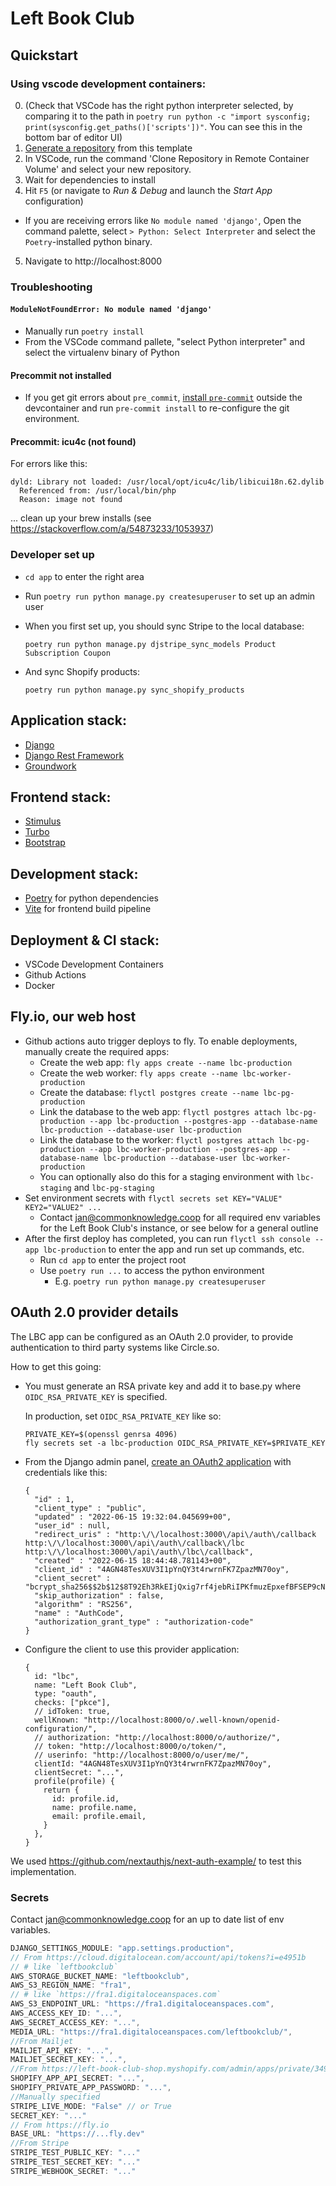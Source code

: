 # Left Book Club

## Quickstart

### Using vscode development containers:

0. (Check that VSCode has the right python interpreter selected, by comparing it to the path in `poetry run python -c "import sysconfig; print(sysconfig.get_paths()['scripts'])"`. You can see this in the bottom bar of editor UI)
1. [Generate a repository](https://github.com/commonknowledge/groundwork-starter-template/generate) from this template
2. In VSCode, run the command 'Clone Repository in Remote Container Volume' and select your new repository.
3. Wait for dependencies to install
4. Hit `F5` (or navigate to _Run & Debug_ and launch the _Start App_ configuration)

- If you are receiving errors like `No module named 'django'`, Open the command palette, select `> Python: Select Interpreter` and select the `Poetry`-installed python binary.

5. Navigate to http://localhost:8000

### Troubleshooting

#### `ModuleNotFoundError: No module named 'django'`

- Manually run `poetry install`
- From the VSCode command pallete, "select Python interpreter" and select the virtualenv binary of Python

#### Precommit not installed

- If you get git errors about `pre_commit`, [install `pre-commit`](https://formulae.brew.sh/formula/pre-commit) outside the devcontainer and run `pre-commit install` to re-configure the git environment.

#### Precommit: icu4c (not found)

For errors like this:

```
dyld: Library not loaded: /usr/local/opt/icu4c/lib/libicui18n.62.dylib
  Referenced from: /usr/local/bin/php
  Reason: image not found
```

... clean up your brew installs (see https://stackoverflow.com/a/54873233/1053937)

### Developer set up

- `cd app` to enter the right area
- Run `poetry run python manage.py createsuperuser` to set up an admin user
- When you first set up, you should sync Stripe to the local database:

  ```
  poetry run python manage.py djstripe_sync_models Product Subscription Coupon
  ```

- And sync Shopify products:

  ```
  poetry run python manage.py sync_shopify_products
  ```

## Application stack:

- [Django](https://www.djangoproject.com/)
- [Django Rest Framework](https://groundwork.commonknowledge.coop)
- [Groundwork](https://groundwork.commonknowledge.coop)

## Frontend stack:

- [Stimulus](https://stimulus.hotwired.dev/)
- [Turbo](https://turbo.hotwired.dev/)
- [Bootstrap](https://groundwork.commonknowledge.coop)

## Development stack:

- [Poetry](https://python-poetry.org/) for python dependencies
- [Vite](https://vitejs.dev/) for frontend build pipeline

## Deployment & CI stack:

- VSCode Development Containers
- Github Actions
- Docker

## Fly.io, our web host

- Github actions auto trigger deploys to fly. To enable deployments, manually create the required apps:
  - Create the web app: `fly apps create --name lbc-production`
  - Create the web worker: `fly apps create --name lbc-worker-production`
  - Create the database: `flyctl postgres create --name lbc-pg-production`
  - Link the database to the web app: `flyctl postgres attach lbc-pg-production --app lbc-production --postgres-app --database-name lbc-production --database-user lbc-production`
  - Link the database to the worker: `flyctl postgres attach lbc-pg-production --app lbc-worker-production --postgres-app --database-name lbc-production --database-user lbc-worker-production`
  - You can optionally also do this for a staging environment with `lbc-staging` and `lbc-pg-staging`
- Set environment secrets with `flyctl secrets set KEY="VALUE" KEY2="VALUE2" ...`
  - Contact jan@commonknowledge.coop for all required env variables for the Left Book Club's instance, or see below for a general outline
- After the first deploy has completed, you can run `flyctl ssh console --app lbc-production` to enter the app and run set up commands, etc.
  - Run `cd app` to enter the project root
  - Use `poetry run ...` to access the python environment
    - E.g. `poetry run python manage.py createsuperuser`

## OAuth 2.0 provider details

The LBC app can be configured as an OAuth 2.0 provider, to provide authentication to third party systems like Circle.so.

How to get this going:

- You must generate an RSA private key and add it to base.py where `OIDC_RSA_PRIVATE_KEY` is specified.

  In production, set `OIDC_RSA_PRIVATE_KEY` like so:

  ```
  PRIVATE_KEY=$(openssl genrsa 4096)
  fly secrets set -a lbc-production OIDC_RSA_PRIVATE_KEY=$PRIVATE_KEY
  ```

- From the Django admin panel, [create an OAuth2 application](http://localhost:8000/django/oauth2_provider/application) with credentials like this:

  ```
  {
    "id" : 1,
    "client_type" : "public",
    "updated" : "2022-06-15 19:32:04.045699+00",
    "user_id" : null,
    "redirect_uris" : "http:\/\/localhost:3000\/api\/auth\/callback http:\/\/localhost:3000\/api\/auth\/callback\/lbc http:\/\/localhost:3000\/api\/auth\/lbc\/callback",
    "created" : "2022-06-15 18:44:48.781143+00",
    "client_id" : "4AGN48TesXUV3I1pYnQY3t4rwrnFK7ZpazMN70oy",
    "client_secret" : "bcrypt_sha256$$2b$12$8T92Eh3RkEIjQxig7rf4jebRiIPKfmuzEpxefBFSEP9cNg2\/bpk5S",
    "skip_authorization" : false,
    "algorithm" : "RS256",
    "name" : "AuthCode",
    "authorization_grant_type" : "authorization-code"
  }
  ```

- Configure the client to use this provider application:
  ```
  {
    id: "lbc",
    name: "Left Book Club",
    type: "oauth",
    checks: ["pkce"],
    // idToken: true,
    wellKnown: "http://localhost:8000/o/.well-known/openid-configuration/",
    // authorization: "http://localhost:8000/o/authorize/",
    // token: "http://localhost:8000/o/token/",
    // userinfo: "http://localhost:8000/o/user/me/",
    clientId: "4AGN48TesXUV3I1pYnQY3t4rwrnFK7ZpazMN70oy",
    clientSecret: "...",
    profile(profile) {
      return {
        id: profile.id,
        name: profile.name,
        email: profile.email,
      }
    },
  }
  ```

We used https://github.com/nextauthjs/next-auth-example/ to test this implementation.

### Secrets

Contact jan@commonknowledge.coop for an up to date list of env variables.

```js
DJANGO_SETTINGS_MODULE: "app.settings.production",
// From https://cloud.digitalocean.com/account/api/tokens?i=e4951b
// # like `leftbookclub`
AWS_STORAGE_BUCKET_NAME: "leftbookclub",
AWS_S3_REGION_NAME: "fra1",
// # like `https://fra1.digitaloceanspaces.com`
AWS_S3_ENDPOINT_URL: "https://fra1.digitaloceanspaces.com",
AWS_ACCESS_KEY_ID: "...",
AWS_SECRET_ACCESS_KEY: "...",
MEDIA_URL: "https://fra1.digitaloceanspaces.com/leftbookclub/",
//From Mailjet
MAILJET_API_KEY: "...",
MAILJET_SECRET_KEY: "...",
//From https://left-book-club-shop.myshopify.com/admin/apps/private/349095133417
SHOPIFY_APP_API_SECRET: "...",
SHOPIFY_PRIVATE_APP_PASSWORD: "...",
//Manually specified
STRIPE_LIVE_MODE: "False" // or True
SECRET_KEY: "..."
// From https://fly.io
BASE_URL: "https://...fly.dev"
//From Stripe
STRIPE_TEST_PUBLIC_KEY: "..."
STRIPE_TEST_SECRET_KEY: "..."
STRIPE_WEBHOOK_SECRET: "..."
```
